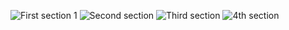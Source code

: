 ![First section 1](https://github.com/Raiyan-Maksud/Portfolio/assets/87966108/c6ac8a83-6cd6-41af-9e50-7c8a9b1a4b9e)
![Second section](https://github.com/Raiyan-Maksud/Portfolio/assets/87966108/e16c7c00-2553-40b4-8a64-2cc10a580ec4)
![Third section](https://github.com/Raiyan-Maksud/Portfolio/assets/87966108/92c5a101-1195-4105-b8d1-906255694e60)
![4th section](https://github.com/Raiyan-Maksud/Portfolio/assets/87966108/fa86db56-d038-49d3-b886-b22e57140ab0)

